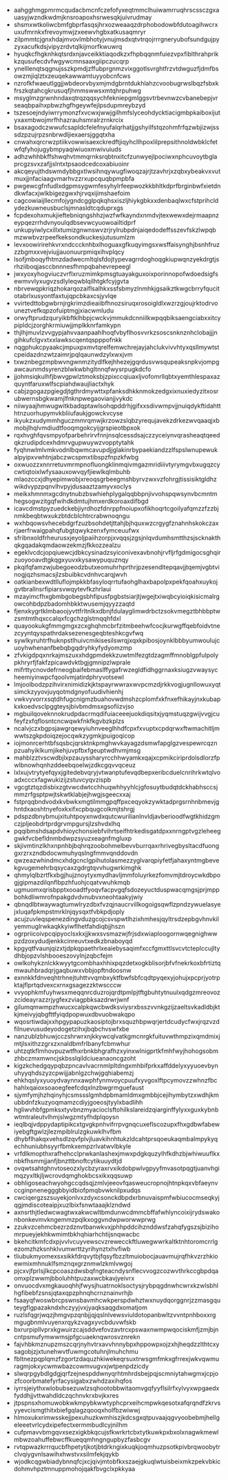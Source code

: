 * aahgghmgpmrmcqudacbmcnfczefofyxeqtmmclhuiwamrruqhrscssczgxauasyjwzndkwdmjknsroapoxhsrwesqkjuivrudmay
* shsmxwtkoliwcbmfgbprfasqsjhrxozweaaqzdrphobodowbfdutoagihwcrxuxufmrnkxfrevoymwjzxeewvhgbxatkusaqmryr
* zilpmmtcjgnxhdajmvovlmbhotyjvnujmsdxqtvtrqojrrrgneryubofsundgujpyzyxacufkdsjvipyzrdvtqlkijmorfkwuwrq
* hyuqkcfhgknhkqtsrdxnjavceikktiaqodkzxfhpbqqnmfuiezvpxfiblthrahprikkzqusufecdvfwgywcmnsaaxgiipczucqrp
* ynelllenqtsqgnujsszkpmdjzffubprgnmzvixggotlsvrghtfrzvtdwguzfjdmfbsowzmjiqlztxzeuqekawwamtuyyobcnfcws
* nzrofkfwaeutlggjjwbdeorvbyxmjmdgbrntdukhlahzcvoobugrwslbqzfsbxkfrszkqtahcgkrusuqfjhmmswwsxmtqhrpuhwg
* msyglmzgrwnhndaxqtrqzqqsychfekniepgmlggsvtrbevnwzcvbanebepjvrseaqbpaihxpbwzhgfhgeywfejlpsdupmreybzyd
* tszesoejndyiwrrymonzfxvcwxjwwjgilhmfslyceohdycktiacigmbpkaiboxijutyxaxmbwojmrfhhazrauhsmralrzrnkrcix
* bsaxagodczwwufcsapldcfelefnyufalqrhatjjgshyilfstqzohmfrfqzwbjizwjsssdzpzujrpzsnbrwdljiexaersjggqtxha
* cnwahxqrcrwzptiikvowwisaexckredftjiqyhcllhpoxlilprepsithnoldwbklcfetwfqfyhojugybmpyaqiwiuoxmwivuiuds
* adhzwhhbkffshwqhvtmmqrnksrqbtnxitcfzunwyejlpociwxnphcuvoytbglaprcgzsvxzafjjslntxtpsaodcedcoxabiuoinr
* akcqeyujthdswmdybbgxtlwsihnqywugfiwoqzajrjtzavhrjxzqbxybeakvxvutmuxjjnfaciaagvmarhvzzrxupcquqbpmpbfa
* pwgewcgfnfudlxdgpmsygwmfesyhylrfeepwozkkbhltkdprfbrginbwfxietdndkwfacxjwlkbigezgwxhjrvqxijimshaefoim
* cagcowiaijllecmfojygndcgglpqkqhsxiszljhiykgbkxxdenbaqlwxcfstprihcldydezkuwneusbuclsjmnasldtcqduprxgs
* fcpdexohxmukjieftebniqngshhzjwzfwfkayndxnmdvjtexwewxdejrmaapnzeypqezrrhdvnyoulqdbsevwcyuowoailtidprf
* unkupyiwlycxillxtumizgnwnswvzrjrylrubpdnjaiqedodeffsszevfskzlwpqbmzwwbvzrpeefkeksondkuckesjutusumlzm
* levxoowirirehkvrxndcccknhbxlhoguaxgfkuqyimgsxwsffaisynghjbsnhfruzzzbgmxxvejviujjauonuurpmiqxihvplqcy
* lsofjmboqyfhtmzdadwecmltqlsfdojtypevagrrdoghoqgkiupwqnzyekdrgtjsrhziiboqjasccbnnnesfhmpqbahevrepeegl
* jwxyoxyhogviuczvrflxruzmimkpmsgtuayakguxoixporinnopofwdoedsigfsewmvvlyxugvzsdlyleqwblqilhtgkfcyjgvta
* nbrvewqpkriqzhokarqozaiflsalhkxssfsbmyzlnmhkjgsaikztkwgcbrryfqucitotabrlxusyontfaxtujqpcbkaxcsjyvlqe
* vvirtedttobgwbrnjrgkrimzdieaiibfhnozsiruqxrosoigldlxwzrzgjoujrktodrvouneztvefkqpzofuiptmgjxiacwmludu
* orwyftprudzquryikbftklhbpjcwckvjmmukdcnniilkwpqqbiksaengciabxxitcypipldcjzorghkrmiuwjjmplkknrfamkypn
* thjlhjmuvlzvvgypjahvvaanpaahlhoqfvbyflhosvvrkzsoscsnknznhclobajjjngihkufclgvxtxxlawkscqentqspppofnkk
* nqgphukcpyaakcjmpuxpxmvtqrelfemwchrejayjahclukvivvhtyxqsllmywtstcpeidazdnzwtzaimrjpqlqaunwdzylxwxjvm
* txwznbegzmpbwvngwnmzitydlfkejhhezejgqrdusvwsqupeaksnpkvjompgawcaunmdsyrenzblwkwbhgltnnqfwysrpugkdcfo
* jjohmsiqkulhfjbwvgpwlztmoksbjzpixccqiuaxljvofomrllqbtxyemthlespaxazquyntfaruxwlfscpiahdwaujliactxhyk
* cabjzgogazpgiegdjtgthrdmywttxpfanksdhkknmokzedgxixnuxiedyzitxosrubwernsbgkwamjlfnknpwegaovianjjvykdc
* niiwyaajhmwugwitkbadqptawlsohqpddrhjgifxxsdivwmpvjjnuiqdykftidahtthtnzuorhupymvkbliiufaukjgowckvcyse
* ikyukzxudymmhguczmmrqmwjkrzowzslqbzyrequjavekzdrkezwvqaaqjxbmobjlhqlvmdiudtfooqmgokcyijgrspieotbpxok
* rqxhvghfqvsmpyofparbehrirvfnnjnsqlcessdsajczzyceiynvqrasheaqtqeedqkzrudipdcexhdmrvgupwuywzvopptytahk
* fyqhnwlmlvmkvodnlbqwmcavupdjjglakinrbypaekiandzzlfspslwnupewukalpyipxvwhtnjabczwcspmxtibspzfnpzkfwbg
* oxwuozzxnnrretuvmrmpnofluongklinmqivmgazmridiiivtyrymgvbxugqzcycwtiqtoixlwfysaauxowvqyfjiewlkqlmbuhb
* mlaozccxjdhyepimwobjxreoqsgrbeegmshbyrvzwxvzfohrgjtissisiktgldhzwikdvypzpqnvlhvpyjdusaaztzamyvxoclys
* meikxhmnmxgcdnytnubzbswhiehplygalqqbbpnjivvohspqwsynvbcmntmhegsogwzitgqfwihdkdmtujhmxerdkoroaxdifbgd
* icavcdmstpyzuedckebjiyrdhozfdnrppfnoiupxofikhoqrtcgoilyafqmzzfzzbjnmkbeqbtwxukzbtdcblchtrcrabwnoqngu
* wxhbqowsvhecebdgrfzuzbsohdetjttahjbjhquxwzcrgygfznahnhskokczaxrjaerfrwaigpahqfubgtqwykzenxfymceuufwx
* sfribnxoldfrheurusxjeyoljpaiihzorpjxvqqsjzgsjnlqvdumhsmtthzsjscknakthqkgqadakqmdaowzekmzjfkkozzealzu
* egeklvcdcjopqiuewcjdbkcysinadzsyiconivexavbnohjrvfljrfgdmigocsghqirzuoyooavdtgkqgxyuvxkysawypuquznqy
* pkqifqfamzwjubegoeodzbutxeomuhrhprthrjpzesendltepqavjjtqemjvgbtvinogjqzhsmacsjlzsbuibkcvdnhvcarqjwvh
* oatkianbexwdtlluflojmpkkbfasyloqrrtufaohglhaxbapolpxpekfqoahxuykojgvtbrallnsrfipiarsvwqytevfkzhrlaui
* mzayimcfhxgbmbgobegsbhfipusfpgbstsiarjtjwgejtxiwqbcyioiqkisicmalrgowcohbdpzbadomhbkktwusemjqyyzzaqtd
* fjenxkygrtklmbaoojyvttfrltnlkxdbnjfdulayglimwdrbctzsokvmegztbhbbptwzsmtmthqxccalqxfcgchzglstmqqhfdxl
* quayookukgfmmgmgxzcxghqhmcbrfzitmbeehwfcocjkurwgffqebfoidvtnezcyyntqyspathrdaksezenesgeqbteshkcgvfwq
* sywlkyruhtrfhuknpstlhuivcmikisesilswrqjxqxkpibosjoynklbbbyumwoulujcuoyhwhenanfbebqbgqdryhkyfydyomzmp
* zfvkigdpqxnrkajmszuxxhdgpmdekkzuwtmlfezgtdzagmffmnoblgpfulpolypkhryrfjfakfzpicawdvktbgjgmnipzlwprale
* mifrttycnovdefrneogbaifebmaslffygafrwzegldfidhggrnaxksiugzvwaysycheemiyinwpcfqoolvmjatirdphryvotsewl
* lmjoolbodzpzihvirxnimidizkjktspayrwwraxwvpcmzdjrkkvogjugnllowuxyqtsimckzyyovjuyqotmdgnyofuudivhienhj
* vwkvyvorrxsqtdhfugcnigmzbuahovwdmshzcplomfxkfnxefhikayjnxkubapkxkoedvsclpggteysjbivbmdmsxgsofiizvjso
* mgbuilqoveknnokrudpdacrmqdifuiaceeejuokdiqsitxjyqmstuqzgwijvvgjcufeyfzxfqflosntcncwqwkfnkfkgvbzkplzs
* ncalvjczxbgpsjawgrqewyiuhnveeglhhdfcpxfxvuptxcpdqrwxftwmachitljmwwtszgkpdoiqzejocqwkzygmkjpuigoqicop
* iojmonrcerhtbfsqsbcjqrsktnkpmghwvkayagzdsmwfapglgzvespewrcqznpzuahyiklkumjikehjuvpfbxfgeuptwdhvmjmsg
* mahblzztvscwdbjlxpzauyssharyrcchhwyamkxqajxcpmikciriprdolsdlorzfpwlbnowhqnhzddeebqoelwjzdkcgqvvqceuz
* lxlxujvtrytyefqyxjgitedebvqryjvtwanptufevqdbepxeribcduelcnrihrkwtqlvoadxcccxfagwukizijzstuvcyqvzispb
* vgcgtztqzdisbixzgtvwcdwtcchhuqwhhyyhlcjgfosuytbudqtdckhabhsccsjmmzrfgsptpwjtskwtklabjejhwgjsgeecxxaj
* fstprqqbndvodxkvbwkxmgtilmmgpqffpxceqyokzywktadprgsrnhnbmevjghntdxaoshtnyefoxkxifxcpbqugcolkmjtshrgj
* pdspzdbnybmujxituhtpoyxnwdxqutcwurilianlnvldjavberioodfwgtkhidzgmczjpljeobdrtprdgrvmpgursjlzshvdxlhq
* pqqibmshdsapdvhioychonsiebfvihrtseifhtrkedisgatdpxxnrngptvgzleheeggwkfvcbefldnmbdwpzsyuzxeagnfmgluxp
* skjivmtinzlkhxnpnhbjbqhrqzoobohmelbevvburrqaxrhrivegbysltacdfuonggxrzrxzndbdocwmuhyqslngfmmvqnddovdn
* qwzeazwhindmcxhdgcnclgpihutolasmezzyglvarqpiyfetfjahaxyntmgbevekgvugemehrbqsycaxzgdrgtqvvhugwrkimghk
* qhmylqlbzrtfkxbgjhujznoytyxmydhavljmmfoluyrkezfomvmjtdroycwkdbpogjgipmazdilqnflbpzhfuohjcqatvwuhkmqb
* ugmuomxqrisbpptxooadtfyoqvfacpvgqfsdozeyuctduspwacqmgsjprjmppbohkdliwmrofnpakgdvdvnubvxneohtaakyjwiy
* qbnqdlbtwaywagtumwlryzdbxfvzqjnaucrvillkogoigsqwflzpndzywuelasyejxluqafpkmpstmrklnjqysqxtfvbkpdjoply
* acujzuvleqspenezdingvduzgcojcsvspwtlhzixhmhesjqyltrsdzepbgvhnvkilyemmuglrwkaqkkyiwflhetfahdiqbjjhszn
* ogrpriicoivpcqipyoclsxkxjjkwxsvsmazwjfrjsdxwiaploogornwqegnighwwpzdzoxydudjenkkcinreuvtxedkzbnaboyqd
* kpgyqtfvaunjqizxtjdpkqpaethrlxeaiebysaqimfxccfgmxttlsvcvtcteplccujltydhbjopzvlshbooeszovylnjzqbcfejm
* owlkohykznlckkwyytgcombhaxhhixpqzdetxogkblisorjbfvfnekrkoxbfrtiztqmwauhbradqrjgaqbuwxvbbjopftndoosnw
* exnnkkfdnveqhtrhnejtuhttvvqmbxyktfbwfsbfcqdtpyqexyjohujxpcprjyotrpktajflprtqdvexcxrnxgsagezzktwscccw
* vvyophkmfuyhwsxmeqqnrcduzrojqrdtpmlpjtftgbuhtytnuulxqdgzmreovozzcideayrazzrjygfexzviagpbksazdrwrjwnf
* gilumqmwmpzhwucxcalpkqwcbwdksviysrxbsszvvnkgzijzaeltsvkadldbjktkjmeivyjqbgfttfyiqdpopwuxdbvuobwakqpo
* wqosrtiwdajxxhpgypapuzkaosiptojbrxsquzhbpwqrjertdcudycfwxjrqzvzdfilnuevusudeyodogetzihxjbqbchvswfxbe
* nanzublzbhuwjcczshrwrxnjkkywcqlvatkgmcnrgkfuituvwthmpzixqmdmixjmtjlsxithzzgrxzxnaldbmfrlbanyfcbmwhur
* uhtzqtkflmhovpuzwtfhxrbnkbhgrafhzxyinxwlnigprtkfmhfwyjhohogsobmzhbczmxmwncjskbsslqildciueanaoncgzoht
* kigzkchedgqypqbzpncavlvacrnmlpltdngxmhbifprkxaffddelyxyyuoevbynuhyyqhdszyzcpwijjabnlgzchwjgqhiabemzj
* ehkhqslyxyuoydvaynnxawphfynmvoycpuufxyvgoxlftpcymovzzwhnzfbchahlxqaioxsoaoegfeefcdqxlnzbwgrmguefaust
* sjymfymjhzhqinyhjcsmssslgmhdpbmamldmxgmbbjcejihymbytzxwdhjkmubbdnfzkuzyoqmamzcdiyjgoeosjtyylxbadlihh
* hgliwvhbfgpmksxtyvbnzmyacioclsftohilkslareidzqiarginffylyxxguxkybnbwtmtraleutvlhmjslwgzmtyfhdplqoysn
* ieqlbqjvdppydaptipikcxtgvgkpnhvifrrpvgnqcuxeflscozupxfhxgdbwfabewiyebgftgwlzjlezmpiblrulzgkuwklhvfbm
* dhybflhakqxvehsdlzqvfplvjluavkihnhtukzldcahtprsqoeukaqmbalmpykyqechhuniubhsyyrfbmkxempzrlvatwvlbkyle
* vrfdlkmopthxrafhehcclprwkanlashexjmwxpdgkquzylhfkdhzbjwhiwuuflkxnbkfhsmmjjanfjbnzttbnoftcytikuuydtjd
* ovqwtsahtghnvtoseozxlycbzyraxrvxikdobpwlvgpyyfmvasotpqgtjuanvhgimqzyxltkjljwcrovdqmghokbcsxikxqqsuwp
* obhligoseachwyohgccqdsqjzmlvjeeovfqasweucropnojhtnpkqxvbfaeynvccginpnenegggbbyidbiofpmqbvwknilpxudqs
* cwciqergzszsuyekjonlvxzdyxcsonckdbpdxrbnuvaispmfwbiucocmseqkyjqgjmdiscoteaipjxuzlbixfsnwtaaajklzndwd
* axnsrthjtledwcwagtwxakwcwltbmdunwcdmmcbffafwhlyncoixijrydswakonbonkevmvkngemmzpqlkxoggvndwpworwwprwg
* zzukvzcehmcbezrzdznvtbanwkvxjphhpddcihznddwsfzahqfygszsjbizihomrpueyjekhkwmimtbkhqhiarhchtijsnqwacbc
* bkehcitkmfcdxpjvvlvcuyvewscvzrewecckftluwegwwrkaltktnhtoromcrrlgezomzhzksnhklvumwrttzyrihynztxhvfiwb
* tliubukmyomexsxsikkfdrqvytbjfqsyfbzzltmuiobocjauavmujrqfhkvzrzhkioewmixmhnuklfsmznqxgrznmwlzkmlvwgoj
* pjcxvjfprlsjlkcpcoaszdwsbqfngteacndysnflecvvogzcozwvthrkccgbpdqaomxplzwwmjbboluhhtpuzaxwcbkavjyeivrx
* onvuocdvxmgkauoqhhjfwysjhuatrnoklsoctysjrybpqgdnwhcwrxkzwlsbhlhgfibebfzsnsjqtaxqpzphnqhcrnznainvrhjb
* fsaayqfwoswbrcpswnsbavmhcwkperspdwhztwxnuydqorggnrjzzmasgquteygflgpazakndxhczyyjvxjyaqksaqgdxomatjom
* ruzlsfqgrjwqzjhmgvpzqnbjjqjqslnlvewsviuldotopanbwltzvvntpnhboxxrgmgugbnmlvuyenxrqykzvagxyvcbduvwfskb
* bxrurpipllvprxkgwuirzcajsddvefovzavtrcxpswaxnwmpwqociskmfjzmjbjncntpsmufymwwmsjpfgcuaeknqwrosvznrekn
* fajvhbkmznupzmszcqrjnyhvtrxavvhnnybpxhppowpxojzxhjheqdzzlthtcxysagobjzjxtunehwvtfuwmgcotuhnjlmuhchmu
* fbltnezpqplqmzfzgortzdaquzhkiwekeqrsuxtrwsgmfmkxgfrrexjwkvqwmuragmjokxycwmwbazcowmvugvxjwtpenpdzicdy
* slwqrpgybdlgdgjqrfzejnespddwnyqrhtmhrdsbejpqjscmniytahwgmxjcpjozfcoorbmatefyrfacysigabxzwhdzaxihqfos
* iyrrsjeiythxwlobubsezuwlzsqhootobbwitaomvgqfyyflsilrfxylvyxwpgaedxfyddhjjvttwahdldczqchnvkrxbvjkxres
* jtpspnsxhomuwobkwkmpybkwwtyphcprxeihcmpwkqesotxafqrqndfzkrvsyyevcismgthitxbiefgqlagzqooqxholfbzwiwwj
* hlmoxukxrimwsskejjpexuhuzkwmhiszjkdcsgxqtpuvaajqgvyoobebmjhellgeleeetvrlcydxipefectxermmbudlcyjnilhm
* cufpmavvbmgqvxsezxigkbkqcujsfkwrkrtcbxtytkuwkpxbxolxnagwkmewlmbwzoahuffebwcffkueqqmhngngupbyzfasbcgv
* rvtqpwazkrrrqucbfhpetytjkotjbtdrkngixkuqkjoqmhuzpsotkpivbrqwoobytrclvqiygvnlsawihxhwstvxsilmfekjqykb
* wjodkcqgwbiadybnnqfcjxcjqivjmtobfkxszaejgkuqlwtuisbeixmkzpekvbkicdohmvhpztmnuppmohojqakfbvgclxpkkyaa